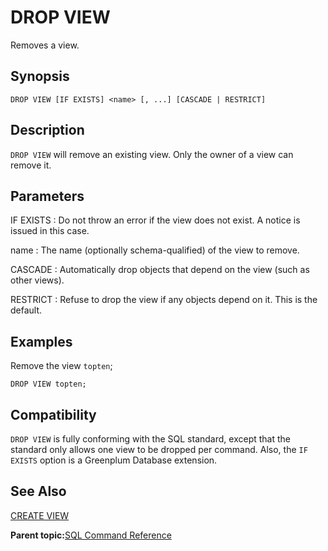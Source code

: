 # DROP VIEW 

Removes a view.

## Synopsis 

``` {#sql_command_synopsis}
DROP VIEW [IF EXISTS] <name> [, ...] [CASCADE | RESTRICT]
```

## Description 

`DROP VIEW` will remove an existing view. Only the owner of a view can remove it.

## Parameters 

IF EXISTS
:   Do not throw an error if the view does not exist. A notice is issued in this case.

name
:   The name \(optionally schema-qualified\) of the view to remove.

CASCADE
:   Automatically drop objects that depend on the view \(such as other views\).

RESTRICT
:   Refuse to drop the view if any objects depend on it. This is the default.

## Examples 

Remove the view `topten`;

```
DROP VIEW topten;
```

## Compatibility 

`DROP VIEW` is fully conforming with the SQL standard, except that the standard only allows one view to be dropped per command. Also, the `IF EXISTS` option is a Greenplum Database extension.

## See Also 

[CREATE VIEW](CREATE_VIEW.html)

**Parent topic:**[SQL Command Reference](../sql_commands/sql_ref.html)

